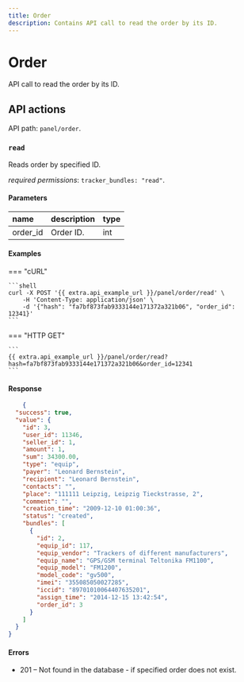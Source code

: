 ```yaml
---
title: Order
description: Contains API call to read the order by its ID.
---
```


# Order

API call to read the order by its ID.


## API actions

API path: `panel/order`.

### `read`

Reads order by specified ID.

*required permissions*: `tracker_bundles: "read"`.

#### Parameters

| name     | description | type |
|:---------|:------------|:-----|
| order_id | Order ID.   | int  |

#### Examples

=== "cURL"

    ```shell
    curl -X POST '{{ extra.api_example_url }}/panel/order/read' \
        -H 'Content-Type: application/json' \
        -d '{"hash": "fa7bf873fab9333144e171372a321b06", "order_id": 12341}'
    ```

=== "HTTP GET"

    ```
    {{ extra.api_example_url }}/panel/order/read?hash=fa7bf873fab9333144e171372a321b06&order_id=12341
    ```

#### Response

```json
    {
  "success": true,
  "value": {
    "id": 3,
    "user_id": 11346,
    "seller_id": 1,
    "amount": 1,
    "sum": 34300.00,
    "type": "equip",
    "payer": "Leonard Bernstein",
    "recipient": "Leonard Bernstein",
    "contacts": "",
    "place": "111111 Leipzig, Leipzig Tieckstrasse, 2",
    "comment": "",
    "creation_time": "2009-12-10 01:00:36",
    "status": "created",
    "bundles": [
      {
        "id": 2,
        "equip_id": 117,
        "equip_vendor": "Trackers of different manufacturers",
        "equip_name": "GPS/GSM terminal Teltonika FM1100",
        "equip_model": "FM1200",
        "model_code": "gv500",
        "imei": "355085050027285",
        "iccid": "89701010064407635201",
        "assign_time": "2014-12-15 13:42:54",
        "order_id": 3
      }
    ]
  }
}
```

#### Errors

* 201 – Not found in the database - if specified order does not exist.
